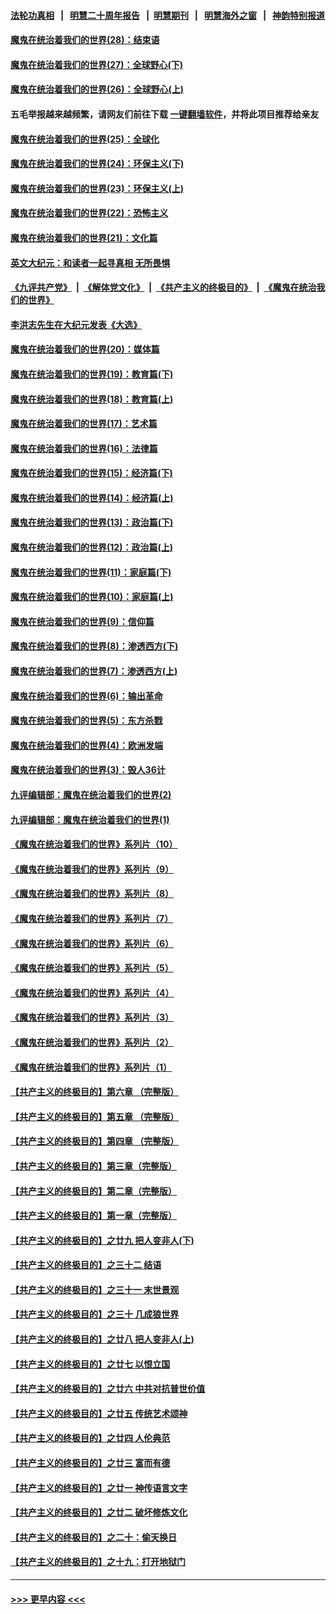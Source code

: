 #### [法轮功真相](https://github.com/gfw-breaker/truth/blob/master/README.md?t=0) &nbsp;&nbsp;|&nbsp;&nbsp; [明慧二十周年报告](https://github.com/gfw-breaker/mh-reports/blob/master/README.md?t=0) &nbsp;&nbsp;|&nbsp;&nbsp;[明慧期刊](https://github.com/gfw-breaker/mh-qikan) &nbsp;&nbsp;|&nbsp;&nbsp; [明慧海外之窗](https://github.com/gfw-breaker/mh-news/blob/master/README.md?t=0) &nbsp;&nbsp;|&nbsp;&nbsp; [神韵特别报道](https://github.com/gfw-breaker/mh-news/blob/master/shenyun.md?t=0)
#### [魔鬼在统治着我们的世界(28)：结束语](../pages/nsc422/n10936246.md?t=06280002) 
#### [魔鬼在统治着我们的世界(27)：全球野心(下)](../pages/nsc422/n10928319.md?t=06280002) 
#### [魔鬼在统治着我们的世界(26)：全球野心(上)](../pages/nsc422/n10900318.md?t=06280002) 
#### 五毛举报越来越频繁，请网友们前往下载 [一键翻墙软件](https://github.com/gfw-breaker/ssr-accounts)，并将此项目推荐给亲友
#### [魔鬼在统治着我们的世界(25)：全球化](../pages/nsc422/n10788205.md?t=06280002) 
#### [魔鬼在统治着我们的世界(24)：环保主义(下)](../pages/nsc422/n10695307.md?t=06280002) 
#### [魔鬼在统治着我们的世界(23)：环保主义(上)](../pages/nsc422/n10688613.md?t=06280002) 
#### [魔鬼在统治着我们的世界(22)：恐怖主义](../pages/nsc422/n10614727.md?t=06280002) 
#### [魔鬼在统治着我们的世界(21)：文化篇](../pages/nsc422/n10597706.md?t=06280002) 
#### [英文大纪元：和读者一起寻真相 无所畏惧](../pages/nsc422/n12542027.md?t=06280002) 
#### [《九评共产党》](https://github.com/begood0513/9ping.md/blob/master/README.md) &nbsp;|&nbsp; [《解体党文化》](../../../../jtdwh.md/blob/master/README.md)  &nbsp;|&nbsp; [《共产主义的终极目的》](../../../../gczydzjmd.md/blob/master/README.md) &nbsp;|&nbsp; [《魔鬼在统治我们的世界》](../../../../mgztzwmdsj.md/blob/master/README.md) 
#### [李洪志先生在大纪元发表《大选》](../pages/nsc422/n12534746.md?t=06280002) 
#### [魔鬼在统治着我们的世界(20)：媒体篇](../pages/nsc422/n10586579.md?t=06280002) 
#### [魔鬼在统治着我们的世界(19)：教育篇(下)](../pages/nsc422/n10564808.md?t=06280002) 
#### [魔鬼在统治着我们的世界(18)：教育篇(上)](../pages/nsc422/n10526970.md?t=06280002) 
#### [魔鬼在统治着我们的世界(17)：艺术篇](../pages/nsc422/n10499093.md?t=06280002) 
#### [魔鬼在统治着我们的世界(16)：法律篇](../pages/nsc422/n10485969.md?t=06280002) 
#### [魔鬼在统治着我们的世界(15)：经济篇(下)](../pages/nsc422/n10469975.md?t=06280002) 
#### [魔鬼在统治着我们的世界(14)：经济篇(上)](../pages/nsc422/n10457370.md?t=06280002) 
#### [魔鬼在统治着我们的世界(13)：政治篇(下)](../pages/nsc422/n10448270.md?t=06280002) 
#### [魔鬼在统治着我们的世界(12)：政治篇(上)](../pages/nsc422/n10444576.md?t=06280002) 
#### [魔鬼在统治着我们的世界(11)：家庭篇(下)](../pages/nsc422/n10440961.md?t=06280002) 
#### [魔鬼在统治着我们的世界(10)：家庭篇(上)](../pages/nsc422/n10435448.md?t=06280002) 
#### [魔鬼在统治着我们的世界(9)：信仰篇](../pages/nsc422/n10432159.md?t=06280002) 
#### [魔鬼在统治着我们的世界(8)：渗透西方(下)](../pages/nsc422/n10429603.md?t=06280002) 
#### [魔鬼在统治着我们的世界(7)：渗透西方(上)](../pages/nsc422/n10426013.md?t=06280002) 
#### [魔鬼在统治着我们的世界(6)：输出革命](../pages/nsc422/n10421536.md?t=06280002) 
#### [魔鬼在统治着我们的世界(5)：东方杀戮](../pages/nsc422/n10417707.md?t=06280002) 
#### [魔鬼在统治着我们的世界(4)：欧洲发端](../pages/nsc422/n10414890.md?t=06280002) 
#### [魔鬼在统治着我们的世界(3)：毁人36计](../pages/nsc422/n10411583.md?t=06280002) 
#### [九评编辑部：魔鬼在统治着我们的世界(2)](../pages/nsc422/n10410036.md?t=06280002) 
#### [九评编辑部：魔鬼在统治着我们的世界(1)](../pages/nsc422/n10406825.md?t=06280002) 
#### [《魔鬼在统治着我们的世界》系列片（10）](../pages/nsc422/n12292670.md?t=06280002) 
#### [《魔鬼在统治着我们的世界》系列片（9）](../pages/nsc422/n12290859.md?t=06280002) 
#### [《魔鬼在统治着我们的世界》系列片（8）](../pages/nsc422/n12287445.md?t=06280002) 
#### [《魔鬼在统治着我们的世界》系列片（7）](../pages/nsc422/n12283425.md?t=06280002) 
#### [《魔鬼在统治着我们的世界》系列片（6）](../pages/nsc422/n12282314.md?t=06280002) 
#### [《魔鬼在统治着我们的世界》系列片（5）](../pages/nsc422/n12281419.md?t=06280002) 
#### [《魔鬼在统治着我们的世界》系列片（4）](../pages/nsc422/n12274024.md?t=06280002) 
#### [《魔鬼在统治着我们的世界》系列片（3）](../pages/nsc422/n12271322.md?t=06280002) 
#### [《魔鬼在统治着我们的世界》系列片（2）](../pages/nsc422/n12269049.md?t=06280002) 
#### [《魔鬼在统治着我们的世界》系列片（1）](../pages/nsc422/n12267575.md?t=06280002) 
#### [【共产主义的终极目的】第六章 （完整版）](../pages/nsc422/n11428913.md?t=06280002) 
#### [【共产主义的终极目的】第五章 （完整版）](../pages/nsc422/n11428912.md?t=06280002) 
#### [【共产主义的终极目的】第四章 （完整版）](../pages/nsc422/n11428907.md?t=06280002) 
#### [【共产主义的终极目的】第三章（完整版）](../pages/nsc422/n11428848.md?t=06280002) 
#### [【共产主义的终极目的】第二章（完整版）](../pages/nsc422/n11428831.md?t=06280002) 
#### [【共产主义的终极目的】第一章（完整版）](../pages/nsc422/n11417651.md?t=06280002) 
#### [【共产主义的终极目的】之廿九 把人变非人(下)](../pages/nsc422/n11344140.md?t=06280002) 
#### [【共产主义的终极目的】之三十二 结语](../pages/nsc422/n11360535.md?t=06280002) 
#### [【共产主义的终极目的】之三十一 末世景观](../pages/nsc422/n11351129.md?t=06280002) 
#### [【共产主义的终极目的】之三十 几成狼世界](../pages/nsc422/n11348280.md?t=06280002) 
#### [【共产主义的终极目的】之廿八 把人变非人(上)](../pages/nsc422/n11340492.md?t=06280002) 
#### [【共产主义的终极目的】之廿七 以恨立国](../pages/nsc422/n11336944.md?t=06280002) 
#### [【共产主义的终极目的】之廿六 中共对抗普世价值](../pages/nsc422/n11324785.md?t=06280002) 
#### [【共产主义的终极目的】之廿五 传统艺术颂神](../pages/nsc422/n11296396.md?t=06280002) 
#### [【共产主义的终极目的】之廿四 人伦典范](../pages/nsc422/n11296397.md?t=06280002) 
#### [【共产主义的终极目的】之廿三 富而有德](../pages/nsc422/n11283598.md?t=06280002) 
#### [【共产主义的终极目的】之廿一 神传语言文字](../pages/nsc422/n11263265.md?t=06280002) 
#### [【共产主义的终极目的】之廿二 破坏修炼文化](../pages/nsc422/n11245728.md?t=06280002) 
#### [【共产主义的终极目的】之二十：偷天换日](../pages/nsc422/n11238846.md?t=06280002) 
#### [【共产主义的终极目的】之十九：打开地狱门](../pages/nsc422/n11206376.md?t=06280002) 

----
#### [ >>> 更早内容 <<< ](../indexes/nsc422-earlier.md)
